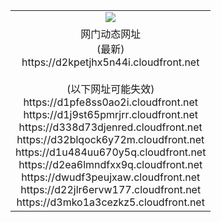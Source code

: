 ﻿<table>
  <tr></tr>
  <tr><td colspan=2 align=center><img src="https://d2kpetjhx5n44i.cloudfront.net/Up/oGate.jpg" /></td></tr>
  <tr><td colspan=2 align=center>网门动态网址<br/>(最新)
<br>https://d2kpetjhx5n44i.cloudfront.net
<br/><br/>(以下网址可能失效)
<br>https://d1pfe8ss0ao2i.cloudfront.net
<br>https://d1j9st65pmrjrr.cloudfront.net
<br>https://d338d73djenred.cloudfront.net
<br>https://d32blqock6y72m.cloudfront.net
<br>https://d1u484uu670y5q.cloudfront.net
<br>https://d2ea6lmndfxx9q.cloudfront.net
<br>https://dwudf3peujxaw.cloudfront.net
<br>https://d22jlr6ervw177.cloudfront.net
<br>https://d3mko1a3cezkz5.cloudfront.net
    </td>
  </tr>
</table>
